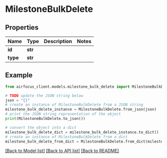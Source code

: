 # MilestoneBulkDelete


## Properties

Name | Type | Description | Notes
------------ | ------------- | ------------- | -------------
**id** | **str** |  | 
**type** | **str** |  | 

## Example

```python
from airfocus_client.models.milestone_bulk_delete import MilestoneBulkDelete

# TODO update the JSON string below
json = "{}"
# create an instance of MilestoneBulkDelete from a JSON string
milestone_bulk_delete_instance = MilestoneBulkDelete.from_json(json)
# print the JSON string representation of the object
print(MilestoneBulkDelete.to_json())

# convert the object into a dict
milestone_bulk_delete_dict = milestone_bulk_delete_instance.to_dict()
# create an instance of MilestoneBulkDelete from a dict
milestone_bulk_delete_from_dict = MilestoneBulkDelete.from_dict(milestone_bulk_delete_dict)
```
[[Back to Model list]](../README.md#documentation-for-models) [[Back to API list]](../README.md#documentation-for-api-endpoints) [[Back to README]](../README.md)


